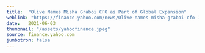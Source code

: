 ```yaml
---
title:  "Olive Names Misha Graboi CFO as Part of Global Expansion"
weblink: "https://finance.yahoo.com/news/Olive-names-misha-graboi-cfo-123200256.html"
date:   2021-06-03
thumbnail: "/assets/yahoofinance.jpeg"
source: finance.yahoo.com
jumbotron: false
---
```

